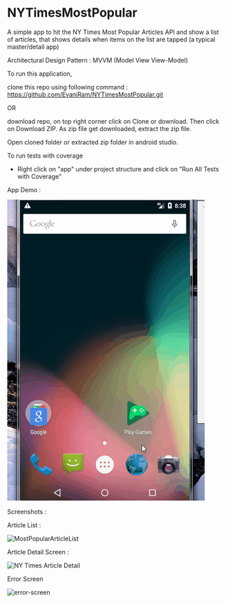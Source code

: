 # NYTimesMostPopular
A simple app to hit the NY Times Most Popular Articles API and show a list of articles, that shows details when items on the list are tapped (a typical master/detail app)

Architectural Design Pattern : MVVM (Model View View-Model)

To run this application,

clone this repo using following command : https://github.com/EvaniRam/NYTimesMostPopular.git

OR

download repo, on top right corner click on Clone or download. Then click on Download ZIP. As zip file get downloaded, extract the zip file.

Open cloned folder or extracted zip folder in android studio.


To run tests with coverage 

  * Right click on "app" under project structure and click on "Run All Tests with Coverage"
  
 App Demo :
 
 ![Demo](Ny%20Times%20App%20Demo.gif)
 
 Screenshots :
 
 Article List :
 
 
 ![MostPopularArticleList](https://user-images.githubusercontent.com/6368710/58385956-1e730100-8016-11e9-8a9f-2fdb8c09381e.png)

 
 Article Detail Screen :
 
![NY Times Article Detail](https://user-images.githubusercontent.com/6368710/58385963-406c8380-8016-11e9-8a70-3a19fb44743a.png)

Error Screen

![error-screen](https://user-images.githubusercontent.com/6368710/58385974-7873c680-8016-11e9-87f2-663a1afdb33a.png)
 
 
  
